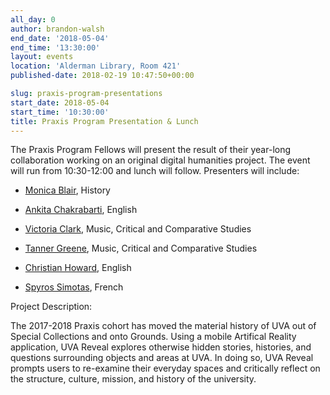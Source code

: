 ```yaml
---
all_day: 0
author: brandon-walsh
end_date: '2018-05-04'
end_time: '13:30:00'
layout: events
location: 'Alderman Library, Room 421'
published-date: 2018-02-19 10:47:50+00:00

slug: praxis-program-presentations
start_date: 2018-05-04
start_time: '10:30:00'
title: Praxis Program Presentation & Lunch
---
```


The Praxis Program Fellows will present the result of their year-long collaboration working on an original digital humanities project. The event will run from 10:30-12:00 and lunch will follow. Presenters will include:




  * [Monica Blair](http://scholarslab.org/people/), History


  * [Ankita Chakrabarti](http://scholarslab.org/people/), English


  * [Victoria Clark](http://scholarslab.org/people/), Music, Critical and Comparative Studies


  * [Tanner Greene](http://scholarslab.org/people/), Music, Critical and Comparative Studies


  * [Christian Howard](http://scholarslab.org/people/christian-howard/), English


  * [Spyros Simotas](http://scholarslab.org/people/), French




Project Description:




The 2017-2018 Praxis cohort has moved the material history of UVA out of Special Collections and onto Grounds. Using a mobile Artifical Reality application, UVA Reveal explores otherwise hidden stories, histories, and questions surrounding objects and areas at UVA. In doing so, UVA Reveal prompts users to re-examine their everyday spaces and critically reflect on the structure, culture, mission, and history of the university.
